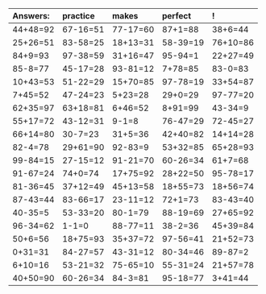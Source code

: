| Answers: | practice | makes | perfect | ! |
| :--- | :--- | :--- | :--- | :--- |
| 44+48=92 | 67-16=51 | 77-17=60 | 87+1=88 | 38+6=44 | 
| 25+26=51 | 83-58=25 | 18+13=31 | 58-39=19 | 76+10=86 | 
| 84+9=93 | 97-38=59 | 31+16=47 | 95-94=1 | 22+27=49 | 
| 85-8=77 | 45-17=28 | 93-81=12 | 7+78=85 | 83-0=83 | 
| 10+43=53 | 51-22=29 | 15+70=85 | 97-78=19 | 33+54=87 | 
| 7+45=52 | 47-24=23 | 5+23=28 | 29+0=29 | 97-77=20 | 
| 62+35=97 | 63+18=81 | 6+46=52 | 8+91=99 | 43-34=9 | 
| 55+17=72 | 43-12=31 | 9-1=8 | 76-47=29 | 72-45=27 | 
| 66+14=80 | 30-7=23 | 31+5=36 | 42+40=82 | 14+14=28 | 
| 82-4=78 | 29+61=90 | 92-83=9 | 53+32=85 | 65+28=93 | 
| 99-84=15 | 27-15=12 | 91-21=70 | 60-26=34 | 61+7=68 | 
| 91-67=24 | 74+0=74 | 17+75=92 | 28+22=50 | 95-78=17 | 
| 81-36=45 | 37+12=49 | 45+13=58 | 18+55=73 | 18+56=74 | 
| 87-43=44 | 83-66=17 | 23-11=12 | 72+1=73 | 83-43=40 | 
| 40-35=5 | 53-33=20 | 80-1=79 | 88-19=69 | 27+65=92 | 
| 96-34=62 | 1-1=0 | 88-77=11 | 38-2=36 | 45+39=84 | 
| 50+6=56 | 18+75=93 | 35+37=72 | 97-56=41 | 21+52=73 | 
| 0+31=31 | 84-27=57 | 43-31=12 | 80-34=46 | 89-87=2 | 
| 6+10=16 | 53-21=32 | 75-65=10 | 55-31=24 | 21+57=78 | 
| 40+50=90 | 60-26=34 | 84-3=81 | 95-18=77 | 3+41=44 | 
